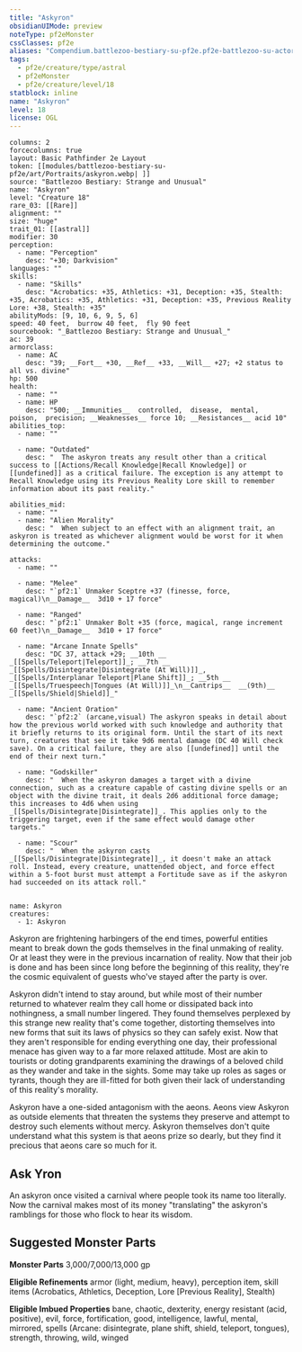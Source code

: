 ```yaml
---
title: "Askyron"
obsidianUIMode: preview
noteType: pf2eMonster
cssClasses: pf2e
aliases: "Compendium.battlezoo-bestiary-su-pf2e.pf2e-battlezoo-su-actors.Actor.wyyYcuh52mN3Qrzy" 
tags:
  - pf2e/creature/type/astral
  - pf2eMonster
  - pf2e/creature/level/18
statblock: inline
name: "Askyron"
level: 18
license: OGL
---
```


```statblock
columns: 2
forcecolumns: true
layout: Basic Pathfinder 2e Layout
token: [[modules/battlezoo-bestiary-su-pf2e/art/Portraits/askyron.webp| ]]
source: "Battlezoo Bestiary: Strange and Unusual"
name: "Askyron"
level: "Creature 18"
rare_03: [[Rare]]
alignment: ""
size: "huge"
trait_01: [[astral]]
modifier: 30
perception:
  - name: "Perception"
    desc: "+30; Darkvision"
languages: ""
skills:
  - name: "Skills"
    desc: "Acrobatics: +35, Athletics: +31, Deception: +35, Stealth: +35, Acrobatics: +35, Athletics: +31, Deception: +35, Previous Reality Lore: +38, Stealth: +35"
abilityMods: [9, 10, 6, 9, 5, 6]
speed: 40 feet,  burrow 40 feet,  fly 90 feet
sourcebook: "_Battlezoo Bestiary: Strange and Unusual_"
ac: 39
armorclass:
  - name: AC
    desc: "39; __Fort__ +30, __Ref__ +33, __Will__ +27; +2 status to all vs. divine"
hp: 500
health:
  - name: ""
  - name: HP
    desc: "500; __Immunities__  controlled,  disease,  mental,  poison,  precision; __Weaknesses__ force 10; __Resistances__ acid 10"
abilities_top:
  - name: ""

  - name: "Outdated"
    desc: "  The askyron treats any result other than a critical success to [[Actions/Recall Knowledge|Recall Knowledge]] or [[undefined]] as a critical failure. The exception is any attempt to Recall Knowledge using its Previous Reality Lore skill to remember information about its past reality."

abilities_mid:
  - name: ""
  - name: "Alien Morality"
    desc: "  When subject to an effect with an alignment trait, an askyron is treated as whichever alignment would be worst for it when determining the outcome."

attacks:
  - name: ""

  - name: "Melee"
    desc: "`pf2:1` Unmaker Sceptre +37 (finesse, force, magical)\n__Damage__  3d10 + 17 force"

  - name: "Ranged"
    desc: "`pf2:1` Unmaker Bolt +35 (force, magical, range increment 60 feet)\n__Damage__  3d10 + 17 force"

  - name: "Arcane Innate Spells"
    desc: "DC 37, attack +29; __10th __  _[[Spells/Teleport|Teleport]]_; __7th __  _[[Spells/Disintegrate|Disintegrate (At Will)]]_, _[[Spells/Interplanar Teleport|Plane Shift]]_; __5th __  _[[Spells/Truespeech|Tongues (At Will)]]_\n__Cantrips__  __(9th)__ _[[Spells/Shield|Shield]]_"

  - name: "Ancient Oration"
    desc: "`pf2:2` (arcane,visual) The askyron speaks in detail about how the previous world worked with such knowledge and authority that it briefly returns to its original form. Until the start of its next turn, creatures that see it take 9d6 mental damage (DC 40 Will check save). On a critical failure, they are also [[undefined]] until the end of their next turn."

  - name: "Godskiller"
    desc: "  When the askyron damages a target with a divine connection, such as a creature capable of casting divine spells or an object with the divine trait, it deals 2d6 additional force damage; this increases to 4d6 when using _[[Spells/Disintegrate|Disintegrate]]_. This applies only to the triggering target, even if the same effect would damage other targets."

  - name: "Scour"
    desc: "  When the askyron casts _[[Spells/Disintegrate|Disintegrate]]_, it doesn't make an attack roll. Instead, every creature, unattended object, and force effect within a 5-foot burst must attempt a Fortitude save as if the askyron had succeeded on its attack roll."
 
```

```encounter-table
name: Askyron
creatures:
  - 1: Askyron
```



Askyron are frightening harbingers of the end times, powerful entities meant to break down the gods themselves in the final unmaking of reality. Or at least they were in the previous incarnation of reality. Now that their job is done and has been since long before the beginning of this reality, they're the cosmic equivalent of guests who've stayed after the party is over.

Askyron didn't intend to stay around, but while most of their number returned to whatever realm they call home or dissipated back into nothingness, a small number lingered. They found themselves perplexed by this strange new reality that's come together, distorting themselves into new forms that suit its laws of physics so they can safely exist. Now that they aren't responsible for ending everything one day, their professional menace has given way to a far more relaxed attitude. Most are akin to tourists or doting grandparents examining the drawings of a beloved child as they wander and take in the sights. Some may take up roles as sages or tyrants, though they are ill-fitted for both given their lack of understanding of this reality's morality.

Askyron have a one-sided antagonism with the aeons. Aeons view Askyron as outside elements that threaten the systems they preserve and attempt to destroy such elements without mercy. Askyron themselves don't quite understand what this system is that aeons prize so dearly, but they find it precious that aeons care so much for it.

## Ask Yron

An askyron once visited a carnival where people took its name too literally. Now the carnival makes most of its money "translating" the askyron's ramblings for those who flock to hear its wisdom.

## Suggested Monster Parts

**Monster Parts** 3,000/7,000/13,000 gp

**Eligible Refinements** armor (light, medium, heavy), perception item, skill items (Acrobatics, Athletics, Deception, Lore \[Previous Reality\], Stealth)

**Eligible Imbued Properties** bane, chaotic, dexterity, energy resistant (acid, positive), evil, force, fortification, good, intelligence, lawful, mental, mirrored, spells (Arcane: disintegrate, plane shift, shield, teleport, tongues), strength, throwing, wild, winged

